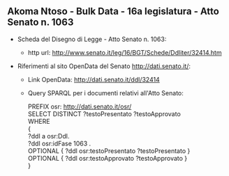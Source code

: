 ## Akoma Ntoso - Bulk Data - 16a legislatura - Atto Senato n. 1063 ##

* Scheda del Disegno di Legge - Atto Senato n. 1063:
	* http url: http://www.senato.it/leg/16/BGT/Schede/Ddliter/32414.htm

* Riferimenti al sito OpenData del Senato http://dati.senato.it/:
	* Link OpenData: http://dati.senato.it/ddl/32414
	* Query SPARQL per i documenti relativi all'Atto Senato:

        PREFIX osr: <http://dati.senato.it/osr/>  
		SELECT DISTINCT ?testoPresentato ?testoApprovato  
		WHERE  
		{  
		    ?ddl a osr:Ddl.  
		    ?ddl osr:idFase 1063 .  
		    OPTIONAL { ?ddl osr:testoPresentato ?testoPresentato }  
		    OPTIONAL { ?ddl osr:testoApprovato ?testoApprovato }  
		}
		